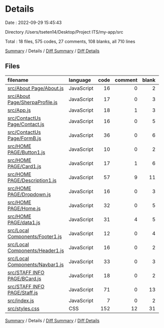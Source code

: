 # Details

Date : 2022-09-29 15:45:43

Directory /Users/tseten14/Desktop/Project ITS/my-app/src

Total : 18 files,  575 codes, 27 comments, 108 blanks, all 710 lines

[Summary](results.md) / Details / [Diff Summary](diff.md) / [Diff Details](diff-details.md)

## Files
| filename | language | code | comment | blank | total |
| :--- | :--- | ---: | ---: | ---: | ---: |
| [src/About Page/About.js](/src/About%20Page/About.js) | JavaScript | 16 | 0 | 2 | 18 |
| [src/About Page/SherpaProfile.js](/src/About%20Page/SherpaProfile.js) | JavaScript | 17 | 0 | 3 | 20 |
| [src/App.js](/src/App.js) | JavaScript | 18 | 1 | 3 | 22 |
| [src/ContactUs Page/Contact.js](/src/ContactUs%20Page/Contact.js) | JavaScript | 16 | 0 | 5 | 21 |
| [src/ContactUs Page/FormB.js](/src/ContactUs%20Page/FormB.js) | JavaScript | 36 | 0 | 6 | 42 |
| [src/HOME PAGE/Button1.js](/src/HOME%20PAGE/Button1.js) | JavaScript | 10 | 0 | 2 | 12 |
| [src/HOME PAGE/Card1.js](/src/HOME%20PAGE/Card1.js) | JavaScript | 17 | 1 | 6 | 24 |
| [src/HOME PAGE/Description1.js](/src/HOME%20PAGE/Description1.js) | JavaScript | 57 | 9 | 11 | 77 |
| [src/HOME PAGE/Dropdown.js](/src/HOME%20PAGE/Dropdown.js) | JavaScript | 16 | 0 | 3 | 19 |
| [src/HOME PAGE/Home.js](/src/HOME%20PAGE/Home.js) | JavaScript | 32 | 0 | 5 | 37 |
| [src/HOME PAGE/data1.js](/src/HOME%20PAGE/data1.js) | JavaScript | 31 | 4 | 5 | 40 |
| [src/Local Components/Footer1.js](/src/Local%20Components/Footer1.js) | JavaScript | 12 | 0 | 4 | 16 |
| [src/Local Components/Header1.js](/src/Local%20Components/Header1.js) | JavaScript | 16 | 0 | 2 | 18 |
| [src/Local Components/Navbar1.js](/src/Local%20Components/Navbar1.js) | JavaScript | 33 | 0 | 3 | 36 |
| [src/STAFF INFO PAGE/BCard.js](/src/STAFF%20INFO%20PAGE/BCard.js) | JavaScript | 18 | 0 | 2 | 20 |
| [src/STAFF INFO PAGE/Staff.js](/src/STAFF%20INFO%20PAGE/Staff.js) | JavaScript | 71 | 0 | 13 | 84 |
| [src/index.js](/src/index.js) | JavaScript | 7 | 0 | 2 | 9 |
| [src/styles.css](/src/styles.css) | CSS | 152 | 12 | 31 | 195 |

[Summary](results.md) / Details / [Diff Summary](diff.md) / [Diff Details](diff-details.md)